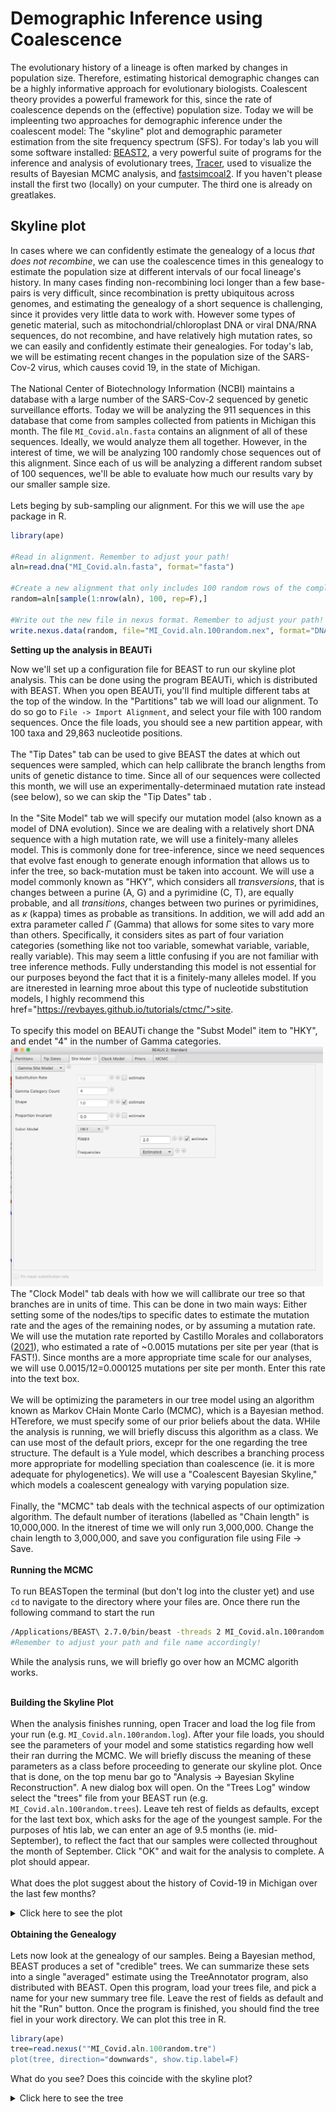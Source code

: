 Demographic Inference using Coalescence
==========

The evolutionary history of a lineage is often marked by changes in population size. Therefore, estimating historical demographic changes can be a highly informative approach for evolutionary biologists. Coalescent theory provides a powerful framework for this, since the rate of coalescence depends on the (effective) population size. Today we will be impleenting two approaches for demographic inference under the coalescent model: The "skyline" plot and demographic parameter estimation from the site frequency spectrum (SFS). For today's lab you will some software installed: <a href="https://www.beast2.org/" >BEAST2</a>, a very powerful suite of programs for the inference and analysis of evolutionary trees, <a href="https://github.com/beast-dev/tracer/releases/tag/v1.7.2" >Tracer</a>, used to visualize the results of Bayesian MCMC analysis, and <a href="http://cmpg.unibe.ch/software/fastsimcoal27/">fastsimcoal2<a/>. If you haven't please install the first two (locally) on your cumputer. The third one is already on greatlakes. 

## Skyline plot

In cases where we can confidently estimate the genealogy of a locus <i>that does not recombine</i>, we can use the coalescence times in this genealogy to estimate the population size at different intervals of our focal lineage's history. In many cases finding non-recombining loci longer than a few base-pairs is very difficult, since recombination is pretty ubiquitous across genomes, and estimating the genealogy of a short sequence is challenging, since it provides very little data to work with. However some types of genetic material, such as mitochondrial/chloroplast DNA or viral DNA/RNA sequences, do not recombine, and have relatively high mutation rates, so we can easily and confidently estimate their genealogies. For today's lab, we will be estimating recent changes in the population size of the SARS-Cov-2 virus, which causes covid 19, in the state of Michigan. 
<br><br>
The National Center of Biotechnology Information (NCBI) maintains a database with a large number of the SARS-Cov-2 sequenced by genetic surveillance efforts. Today we will be analyzing the 911 sequences in this database that come from samples collected from patients in Michigan this month. The file `MI_Covid.aln.fasta` contains an alignment of all of these sequences. Ideally, we would analyze them all together. However, in the interest of time, we will be analyzing 100 randomly chose sequences out of this alignment. Since each of us will be analyzing a different random subset of 100 sequences, we'll be able to evaluate how much our results vary by our smaller sample size. 
  <br><br>
  Lets beging by sub-sampling our alignment. For this we will use the `ape` package in R. 
  ```R
  library(ape)

#Read in alignment. Remember to adjust your path!
aln=read.dna("MI_Covid.aln.fasta", format="fasta")

#Create a new alignment that only includes 100 random rows of the complete alignment
random=aln[sample(1:nrow(aln), 100, rep=F),]

#Write out the new file in nexus format. Remember to adjust your path!
write.nexus.data(random, file="MI_Covid.aln.100random.nex", format="DNA", interleaved=F)
```
  <b>Setting up the analysis in BEAUTi</b><br>
  
Now we'll set up a configuration file for BEAST to run our skyline plot analysis. This can be done using the program BEAUTi, which is distributed with BEAST. When you open BEAUTi, you'll find multiple different tabs at the top of the window. In the "Partitions" tab we will load our alignment. To do so go to `File -> Import Alignment`, and select your file with 100 random sequences. Once the file loads, you should see a new partition appear, with 100 taxa and 29,863 nucleotide positions. 
<br><br>
The "Tip Dates" tab can be used to give BEAST the dates at which out sequences were sampled, which can help callibrate the branch lengths from units of genetic distance to time. Since all of our sequences were collected this month, we will use an experimentally-determinaed mutation rate instead (see below), so we can skip the "Tip Dates" tab . 
<br><br>
In the "Site Model" tab we will specify our mutation model (also known as a model of DNA evolution). Since we are dealing with a relatively short DNA sequence with a high mutation rate, we will use a finitely-many alleles model. This is commonly done for tree-inference, since we need sequences that evolve fast enough to generate enough information that allows us to infer the tree, so back-mutation must be taken into account. We will use a model commonly known as "HKY", which considers all <i>transversions</i>, that is changes between a purine (A, G) and a pyrimidine (C, T), are equally probable, and all <i>transitions</i>, changes between two purines or pyrimidines, as $\kappa$ (kappa) times as probable as transitions. In addition, we will add add an extra parameter called $\Gamma$ (Gamma) that allows for some sites to vary more than others. Specifically, it considers sites as part of four variation categories (something like not too variable, somewhat variable, variable, really variable). This may seem a little confusing if you are not familiar with tree inference methods. Fully understanding this model is not essential for our purposes beyond the fact that it is a finitely-many alleles model. If you are itnerested in learning mroe about this type of nucleotide substitution models, I highly recommend this <a> href="https://revbayes.github.io/tutorials/ctmc/">site</a>. 
<br><br> 
To specify this model on BEAUTi change the "Subst Model" item to "HKY", and endet "4" in the number of Gamma categories. 
<img src="../Images/SiteModelTab.png" width="500">
<br>The "Clock Model" tab deals with how we will callibrate our tree so that branches are in units of time. This can be done in two main ways: Either setting some of the nodes/tips to specific dates to estimate the mutation rate and the ages of the remaining nodes, or by assuming a mutation rate. We will use the mutation rate reported by Castillo Morales and collaborators ([2021](https://doi.org/10.1093/gbe/evab196)), who estimated a rate of ~0.0015 mutations per site per year (that is FAST!). Since months are a more appropriate time scale for our analyses, we will use 0.0015/12=0.000125 mutations per site per month. Enter this rate into the text box. 
  <br><br>
We will be optimizing the parameters in our tree model using an algorithm known as Markov CHain Monte Carlo (MCMC), which is a Bayesian method. HTerefore, we must specify some of our prior beliefs about the data. WHile the analysis is running, we will briefly discuss this algorithm as a class. We can use most of the default priors, excepr for the one regarding the tree structure. The default is a Yule model, which describes a branching process more appropriate for modelling speciation than coalescence (ie. it is more adequate for phylogenetics). We will use a "Coalescent Bayesian Skyline," which models a coalescent genealogy with varying population size. 
  <br><br>
  Finally, the "MCMC" tab deals with the technical aspects of our optimization algorithm. The default number of iterations (labelled as "Chain length" is 10,000,000. In the itnerest of time we will only run 3,000,000. Change the chain length to 3,000,000, and save you configuration file using File -> Save. 
  <br><br>
  <b>Running the MCMC</b>
  <br><br>
 To run BEASTopen the terminal (but don't log into the cluster yet) and use `cd` to navigate to the directory where your files are. Once there run the following command to start the run
  ```bash
/Applications/BEAST\ 2.7.0/bin/beast -threads 2 MI_Covid.aln.100random.xml
#Remember to adjust your path and file name accordingly!
```
While the analysis runs, we will briefly go over how an MCMC algorith works. 
<br><br>
  
  <b> Building the Skyline Plot</b>
<br><br>
When the analysis finishes running, open Tracer and load the log file from your run (e.g. `MI_Covid.aln.100random.log`). After your file loads, you should see the parameters of your model and some statistics regarding how well their ran durring the MCMC. We will briefly discuss the meaning of these parameters as a class before proceeding to generate our skyline plot. Once that is done, on the top menu bar go to "Analysis -> Bayesian Skyline Reconstruction". A new dialog box will open. On the "Trees Log" window select the "trees" file from your BEAST run (e.g. `MI_Covid.aln.100random.trees`). Leave teh rest of fields as defaults, except for the last text box, which asks for the age of the youngest sample. For the purposes of htis lab, we can enter an age of 9.5 months (ie. mid-September), to reflect the fact that our samples were collected throughout the month of September. Click "OK" and wait for the analysis to complete. A plot should appear. 
<br><br>
What does the plot suggest about the history of Covid-19 in Michigan over the last few months? 
<details>
  <summary> Click here to see the plot</summary>
  <img src="../Images/CovidSkyline.png" width="600">
  There is a clear ~50-fold population expansion around the first few weeks of August. What may have happened around this time?
</details>
<br>
  <b> Obtaining the Genealogy </b> 
<br><br>
Lets now look at the genealogy of our samples. Being a Bayesian method, BEAST produces a set of "credible" trees. We can summarize these sets into a single "averaged" estimate using the TreeAnnotator program, also distributed with BEAST. Open this program, load your trees file, and pick a name for your new summary tree file. Leave the rest of fields as default and hit the "Run" button. Once the program is finished, you should find the tree fiel in your work directory. We can plot this tree in R.
  
```R
library(ape)
tree=read.nexus(""MI_Covid.aln.100random.tre")
plot(tree, direction="downwards", show.tip.label=F)
```
What do you see? Does this coincide with the skyline plot?
<br>
  
<details>
  <summary> Click here to see the tree</summary>
  <img src="../Images/CovidGenealogy.png" width="600">
  <br?
 The long branches towards the tips are what we' expect under a pretty big expansion like the one on the skyline plot!. 

</details>

## Estimating Parameters from the SFS

Lets now switch gears and move on to demographic inference using teh SFS produced from genotypes at multiple loci across the genome. For this we will be using data collected from <i>Drosophila sechellia</i>, a fruit fly species endemic to the Seychelles archipelago. This species is thought to have recently colonized the Seychelles, where it is abundant now, so we are interested in whether it has experienced a bottleneck in the process. To this end we will infer the SFS using Angsd and fastsimcoal2 for demographic inference. 




